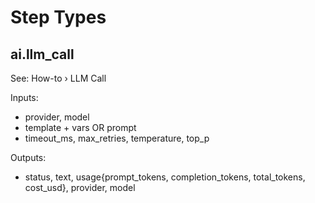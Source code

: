 # Step Types

## ai.llm_call
See: How-to › LLM Call

Inputs:
- provider, model
- template + vars OR prompt
- timeout_ms, max_retries, temperature, top_p

Outputs:
- status, text, usage{prompt_tokens, completion_tokens, total_tokens, cost_usd}, provider, model
